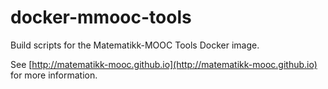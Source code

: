 docker-mmooc-tools
==================

Build scripts for the Matematikk-MOOC Tools Docker image.

See
[http://matematikk-mooc.github.io](http://matematikk-mooc.github.io)
for more information.
